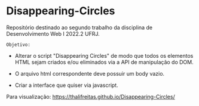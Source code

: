 # Disappearing-Circles
Repositório destinado ao segundo trabalho da disciplina de Desenvolvimento Web I 2022.2 UFRJ.

`Objetivo:`

- Alterar o script "Disappearing Circles" de modo que todos os elementos HTML sejam criados e/ou eliminados via a API de manipulação do DOM.

- O arquivo html correspondente deve possuir um body vazio.

- Criar a interface que quiser via javascript.

Para visualização: https://thalifreitas.github.io/Disappearing-Circles/
